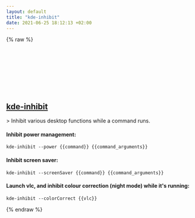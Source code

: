 ```yaml
---
layout: default
title: "kde-inhibit"
date: 2021-06-25 18:12:13 +02:00
---
```

{% raw %}
<h2 id="kde-inhibit">
  <a href="/en/linux/kde-inhibit.html">kde-inhibit</a> <a href="#kde-inhibit"><svg class="icon">
    <use href="/assets/images/unicode_sprite.svg#link" />
  </svg></a>
</h2>
> Inhibit various desktop functions while a command runs.

#### Inhibit power management:
```shell
kde-inhibit --power {{command}} {{command_arguments}}
```
#### Inhibit screen saver:
```shell
kde-inhibit --screenSaver {{command}} {{command_arguments}}
```
#### Launch vlc, and inhibit colour correction (night mode) while it's running:
```shell
kde-inhibit --colorCorrect {{vlc}}
```
{% endraw %}